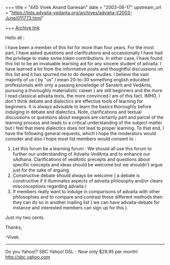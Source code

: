 +++
title = "445 Vivek Anand Ganesan"
date = "2003-06-17"
upstream_url = "https://lists.advaita-vedanta.org/archives/advaita-l/2003-June/011773.html"

+++
[Archive link](https://lists.advaita-vedanta.org/archives/advaita-l/2003-June/011773.html)

Hello all :

  I have been a member of this list for more than four
years.  For the most part, I have asked questions and
clarifications and occassionally I have had the privilege
to make some token contributions. In either case, I have
found this list to be an invaluable learning aid for any
sincere student of advaita.  I have learned a lot from the
informative posts and thoughtful discussions on this list
and it has spurred me to do deeper studies.
  I believe the vast majority of us ( by "us" I mean
20-to-30 something english educated professionals with only
a passing knowledge of Sanskrit and VedAnta, pursuing a
thoroughly materialistic career ) are still beginners and
the more I read classical advaita texts, the more convinced
I am of this fact. IMHO, I don't think debate and
dialectics are effective tools of learning for beginners.
It is always advisable to learn the basics thoroughly
before indulging in debate and dialectics.  Note,
clarifications and textual discussions or questions about
exegesis are certainly part and parcel of the learning
process and leads to a critical understanding of the
subject matter but I feel that mere dialectics does not
lead to proper learning.
  To that end, I have the following general requests, which
I hope the moderators would consider and also I hope most
list members would consent to :
1) Let this forum be a learning forum : We should all use
this forum to further our understanding of Advaita VedAnta
and to enhance our sAdhana.  Clarifications of vedAntic
precepts and questions about specific concepts and ideas
should be welcome but we shouldn't argue just for the sake
of arguing.
2) Constructive debate should always be welcome ( a debate
is constructive if it illuminates aspects of advaita
philosophy and/or clears misconceptions regarding advaita )
3) If members really want to indulge in comparisons of
advaita with other philosophies and to compare and contrast
these different methods then they can do so in another
mailing list ( we can have advaita-debate for instance and
interested members can sign up for this ).

Just my two cents.

Thanks,

-Vivek.

__________________________________
Do you Yahoo!?
SBC Yahoo! DSL - Now only $29.95 per month!
http://sbc.yahoo.com

